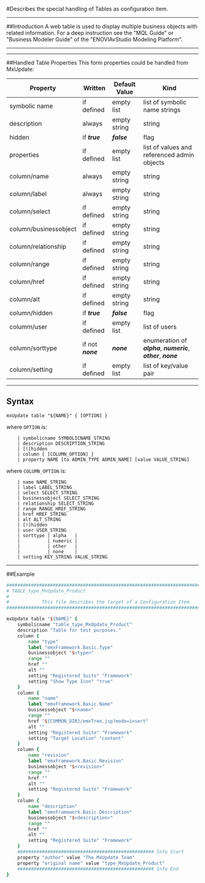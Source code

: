 <!--
 *
 *  This file is part of MxUpdate <http://www.mxupdate.org>.
 *
 *  MxUpdate is a deployment tool for a PLM platform to handle
 *  administration objects as single update files (configuration item).
 *
 *  Copyright (C) 2008-2016 The MxUpdate Team
 *
 *  The Manual of MxUpdate is licensed under a CC BY-NC-SA 4.0 license
 *  (Creative Commons Attribution-NonCommercial-ShareAlike 4.0 
 *  International 4.0 license).
 *
 *  You should have received a copy of the license along with this
 *  work. If not, see <http://creativecommons.org/licenses/by-nc-sa/4.0/>.
 *
-->

#Describes the special handling of Tables as configuration item.

----
##Introduction
A web table is used to display multiple business objects with related
information. For a deep instruction see the "MQL Guide" or "Business Modeler
Guide" of the "ENOVIAvStudio Modeling Platform".

----
----
##Handled Table Properties
This form properties could be handled from MxUpdate:

Property              | Written            | Default Value | Kind
----------------------|--------------------|---------------|----
symbolic name         | if defined         | empty list    | list of symbolic name strings
description           | always             | empty string  | string
hidden                | if ***true***      | ***false***   | flag
properties            | if defined         | empty list    | list of values and referenced admin objects
column/name           | always             | empty string  | string
column/label          | always             | empty string  | string
column/select         | if defined         | empty string  | string
column/businessobject | if defined         | empty string  | string
column/relationship   | if defined         | empty string  | string
column/range          | if defined         | empty string  | string
column/href           | if defined         | empty string  | string
column/alt            | if defined         | empty string  | string
column/hidden         | if ***true***      | ***false***   | flag
columm/user           | if defined         | empty list    | list of users
column/sorttype       | if not ***none***  | ***none***    | enumeration of ***alpha***, ***numeric***, ***other***, ***none***
column/setting        | if defined         | empty list    | list of key/value pair

----
## Syntax
```
mxUpdate table "${NAME}" { [OPTION] }
```
where `OPTION` is:
```
    | symbolicname SYMBOLICNAME_STRING
    | description DESCRIPTION_STRING
    | [!]hidden
    | column { [COLUMN_OPTION] }
    | property NAME [to ADMIN_TYPE ADMIN_NAME] [value VALUE_STRING]
```
where `COLUMN_OPTION` is:
```
    | name NAME_STRING
    | label LABEL_STRING
    | select SELECT_STRING
    | businessobject SELECT_STRING
    | relationship SELECT_STRING
    | range RANGE_HREF_STRING
    | href HREF_STRING
    | alt ALT_STRING
    | [!]hidden
    | user USER_STRING
    | sorttype | alpha   |
    |          | numeric |
    |          | other   |
    |          | none    |
    | setting KEY_STRING VALUE_STRING 
```

----
##Example
```tcl
################################################################################
# TABLE_type_MxUpdate_Product
#
#            This file describes the target of a Configuration Item.
################################################################################

mxUpdate table "${NAME}" {
    symbolicname "table_type_MxUpdate_Product"
    description "Table for test purposes." 
    column {
        name "type" 
        label "emxFramework.Basic.Type" 
        businessobject "$<type>" 
        range "" 
        href "" 
        alt "" 
        setting "Registered Suite" "Framework" 
        setting "Show Type Icon" "true" 
    }
    column {
        name "name" 
        label "emxFramework.Basic.Name" 
        businessobject "$<name>" 
        range "" 
        href "${COMMON_DIR}/emxTree.jsp?mode=insert" 
        alt "" 
        setting "Registered Suite" "Framework" 
        setting "Target Location" "content"
    } 
    column {
        name "revision" 
        label "emxFramework.Basic.Revision" 
        businessobject "$<revision>" 
        range "" 
        href "" 
        alt "" 
        setting "Registered Suite" "Framework"
    } 
    column {
        name "description" 
        label "emxFramework.Basic.Description" 
        businessobject "$<description>" 
        range "" 
        href "" 
        alt "" 
        setting "Registered Suite" "Framework"
    }
    ################################################## Info Start
    property "author" value "The MxUpdate Team"
    property "original name" value "type_MxUpdate_Product"
    ################################################## Info End
}
```
